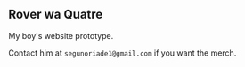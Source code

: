 ## Rover wa Quatre
My boy's website prototype.

Contact him at `segunoriade1@gmail.com` if you want the merch.